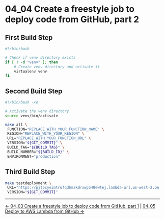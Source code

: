 # 04_04 Create a freestyle job to deploy code from GitHub, part 2

## First Build Step

```bash
#!/bin/bash

# Check if venv directory exists
if [ ! -d "venv" ]; then
    # Create venv directory and activate it
    virtualenv venv
fi
```

## Second Build Step

```bash
#!/bin/bash -xe

# Activate the venv directory
source venv/bin/activate

make all \
 FUNCTION="REPLACE_WITH_YOUR_FUNCTION_NAME" \
 REGION="REPLACE_WITH_YOUR_REGION" \
 URL="REPLACE_WITH_YOUR_FUNCTION_URL" \
 VERSION="${GIT_COMMIT}" \
 BUILD_TAG="${BUILD_TAG}" \
 BUILD_NUMBER="${BUILD_ID}" \
 ENVIRONMENT="production"
```

## Third Build Step

```bash
make testdeployment \
 URL="https://pjt5cyeimtrufqdhmzkdrxwpb40ewtej.lambda-url.us-west-2.on.aws/" \
 VERSION="${GIT_COMMIT}"
```

<!-- FooterStart -->
---
[← 04_03 Create a freestyle job to deploy code from GitHub, part 1](../04_03_create_a_freestyle_job_to_deploy_code_from_github_part_1/README.md) | [04_05 Deploy to AWS Lambda from GitHub →](../04_05_deploy_to_aws_lambda_from_github/README.md)
<!-- FooterEnd -->
